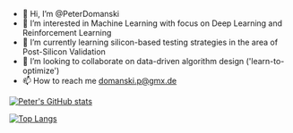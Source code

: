 - 👋 Hi, I’m @PeterDomanski
- 👀 I’m interested in Machine Learning with focus on Deep Learning and Reinforcement Learning
- 🌱 I’m currently learning silicon-based testing strategies in the area of Post-Silicon Validation
- 💞️ I’m looking to collaborate on data-driven algorithm design ('learn-to-optimize')
- 📫 How to reach me domanski.p@gmx.de

[![Peter's GitHub stats](https://github-readme-stats.vercel.app/api?username=PeterDomanski&show_icons=true&theme=tokyonight)](https://github.com/domanspr/github-readme-stats)

[![Top Langs](https://github-readme-stats.vercel.app/api/top-langs/?username=PeterDomanski)](https://github.com/domanspr/github-readme-stats)

<!---
PeterDomanski/PeterDomanski is a ✨ special ✨ repository because its `README.md` (this file) appears on your GitHub profile.
You can click the Preview link to take a look at your changes.
--->
